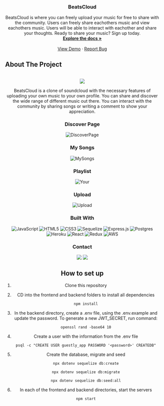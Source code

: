 
<h3 align="center">BeatsCloud</h3>
  
<p align="center">
    BeatsCloud is where you can freely upload your music for free to share with the community. Users can freely share eachothers music and view eachothers music. Users will be able to interact with eachother and share your thoughts. Ready to share your music? Sign up today.
    <br />
    <a href="https://github.com/VernyoonChao98/BeatsCloud"><strong>Explore the docs »</strong></a>
    <br />
    <br />
    <a href="https://beatscloud.herokuapp.com/">View Demo</a>
    ·
    <a href="https://github.com/VernyoonChao98/BeatsCloud/issues">Report Bug</a>
  </p>
</div>

## About The Project
<br />

<div align="center">
  <img src="https://user-images.githubusercontent.com/29737123/167352343-455d7fec-5261-4be8-8ac1-05b0c0a773a2.png" />

   <p align="center">
    BeatsCloud is a clone of soundcloud with the necessary features of uploading your own music to your own profile. You can share and discover the wide range of different music out there. You can interact with the community by sharing songs or writing a comment to show your appreciation.
     
### Discover Page
     
  ![DiscoverPage](https://user-images.githubusercontent.com/29737123/167355987-529a36cf-93aa-42a5-bcfd-e34545cfad6d.png)
     
### My Songs
     
  ![MySongs](https://user-images.githubusercontent.com/29737123/167356099-b733a144-5362-4259-b38b-63c85976cc07.png)
     
### Playlist
     
  ![Your](https://user-images.githubusercontent.com/29737123/167356149-fed057c5-bb3b-4012-a020-6d9977053db1.png)

### Upload
     
  ![Upload](https://user-images.githubusercontent.com/29737123/167356151-47ee70b0-e432-49bf-9cd8-2751a5b03f76.png)


### Built With

![JavaScript](https://img.shields.io/badge/javascript-%23323330.svg?style=for-the-badge&logo=javascript&logoColor=%23F7DF1E)
![HTML5](https://img.shields.io/badge/html5-%23E34F26.svg?style=for-the-badge&logo=html5&logoColor=white)
![CSS3](https://img.shields.io/badge/css3-%231572B6.svg?style=for-the-badge&logo=css3&logoColor=white)
![Sequelize](https://img.shields.io/badge/Sequelize-52B0E7?style=for-the-badge&logo=Sequelize&logoColor=white)
![Express.js](https://img.shields.io/badge/express.js-%23404d59.svg?style=for-the-badge&logo=express&logoColor=%2361DAFB)
![Postgres](https://img.shields.io/badge/postgres-%23316192.svg?style=for-the-badge&logo=postgresql&logoColor=white)
![Heroku](https://img.shields.io/badge/heroku-%23430098.svg?style=for-the-badge&logo=heroku&logoColor=white)
![React](https://img.shields.io/badge/react-%2320232a.svg?style=for-the-badge&logo=react&logoColor=%2361DAFB)
![Redux](https://img.shields.io/badge/redux-%23593d88.svg?style=for-the-badge&logo=redux&logoColor=white)
![AWS](https://img.shields.io/badge/AWS-%23FF9900.svg?style=for-the-badge&logo=amazon-aws&logoColor=white)

### Contact
     
<a href="https://www.linkedin.com/in/vernyoon-chao-783494123/"><img src="https://img.shields.io/badge/LinkedIn-0077B5?style=for-the-badge&logo=linkedin&logoColor=white" /></a>
<a href="https://github.com/VernyoonChao98"><img src="https://img.shields.io/badge/GitHub-100000?style=for-the-badge&logo=github&logoColor=white" /></a>
     
## How to set up

1. Clone this repository

  

2. CD into the frontend and backend folders to install all dependencies

    `npm install`

3. In the backend directory, create a .env file, using the .env.example and update the password. To generate a new JWT_SECRET, run command:

    `openssl rand -base64 10`

4.  Create a user with the information from the .env file
 
    `psql -c "CREATE USER guestly_app PASSWORD '<password>' CREATEDB"`

5. Create the database, migrate and seed

    `npx dotenv sequelize db:create`

    `npx dotenv sequelize db:migrate`

    `npx dotenv sequelize db:seed:all`

6. In each of the frontend and backend directories, start the servers
 
    `npm start`
